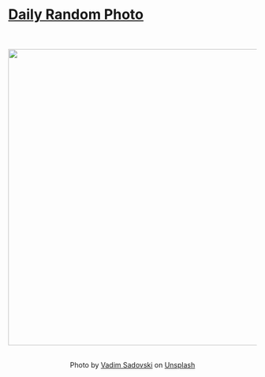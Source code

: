 # [Daily Random Photo](https://www.dailyrandomphoto.com/)

<div align="center">
  <br>
  <br>
  <a href="https://www.dailyrandomphoto.com/p/2021/2021-02-14/"><img src="https://images.unsplash.com/photo-1612251248897-e3afc34c6920?crop=entropy&cs=tinysrgb&fit=max&fm=jpg&ixid=MXw3NzUwOHwwfDF8cmFuZG9tfHx8fHx8fHw&ixlib=rb-1.2.1&q=80&w=1080" width="600px"></a>
  <br>
  <br>
  <p class="has-text-grey">Photo by <a href="https://unsplash.com/@vadimsadovski?utm_source=Daily%20Random%20Photo&amp;utm_medium=referral" target="_blank" rel="noopener noreferrer">Vadim Sadovski</a> on <a href="https://unsplash.com/photos/437SJXrHQF4?utm_source=Daily%20Random%20Photo&amp;utm_medium=referral" target="_blank" rel="noopener noreferrer">Unsplash</a></p>
</div>
